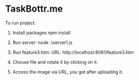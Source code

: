 # TaskBottr.me
To run project:

1) Install packages
    npm install

2) Run server:
    node .\server1.js

3) Run feature3.htm:
    URL: http://localhost:8081/feature3.htm

4) Choose file and rotate it by clicking on it.

5) Access the image via URL, you get after uploading it.
